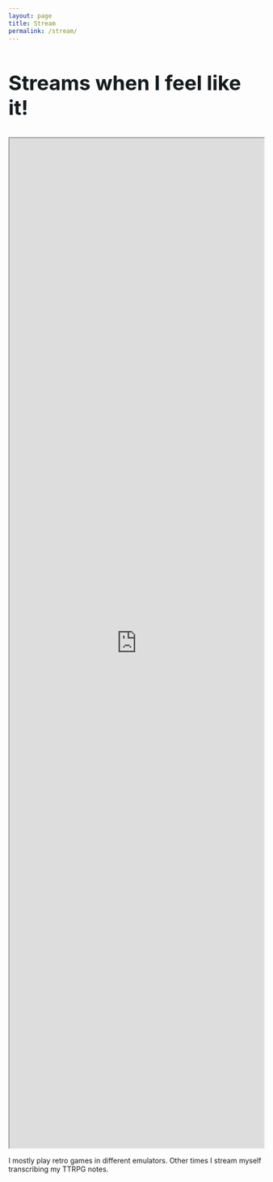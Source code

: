 ```yaml
---
layout: page
title: Stream
permalink: /stream/
---
```

## Streams when I feel like it!


<iframe src="https://stream.darkade.quest/mystream" scrolling="no"></iframe>


I mostly play retro games in different emulators. Other times I stream myself transcribing my TTRPG notes.

<style>
h2 {
    color: var(--bs-link-color);
    text-shadow: 0.1px 0px #56cdfa;
    font-size: 2.5rem;
    font-weight: bold;
}
iframe {
    width: 100%;
    height: 50vh;
}
</style>